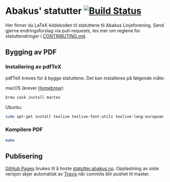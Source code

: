 # Abakus' statutter [![Build Status](https://travis-ci.org/abakus-ntnu/statutter.svg?branch=master)](https://travis-ci.org/abakus-ntnu/statutter)
Her finner du LaTeX-kildekoden til statuttene til Abakus Linjeforening.
Send gjerne endringsforslag via pull-requests, les mer om reglene for
statuttendringer i [CONTRIBUTING.md](CONTRIBUTING.md).

## Bygging av PDF
### Installering av pdfTeX
pdfTeX kreves for å bygge statuttene. Det kan installeres på følgende måte:

macOS (krever [Homebrew](https://brew.sh/)):
```bash
brew cask install mactex
```

Ubuntu:
```bash
sudo apt-get install texlive texlive-font-utils texlive-lang-european
```

### Kompilere PDF
```bash
make
```

## Publisering
[GitHub Pages](https://pages.github.com/) brukes til å hoste [statutter.abakus.no](https://statutter.abakus.no).
Opplastning av siste versjon skjer automatisk av
[Travis](https://travis-ci.org/abakus-ntnu/statutter) når commits blir pushet
til master.
